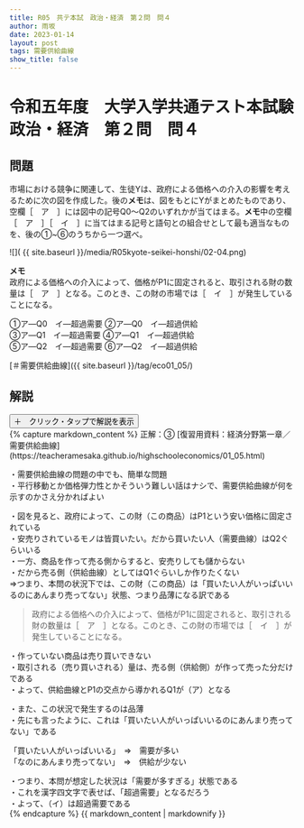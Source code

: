 ```yaml
---
title: R05　共テ本試　政治・経済　第２問　問４
author: 雨坂
date: 2023-01-14
layout: post
tags: 需要供給曲線
show_title: false
---
```

  
# 令和五年度　大学入学共通テスト本試験　政治・経済　第２問　問４  
  
## 問題  
市場における競争に関連して、生徒Yは、政府による価格への介入の影響を考えるために次の図を作成した。後の**メモ**は、図をもとにYがまとめたものであり、空欄［　ア　］には図中の記号Q0～Q2のいずれかが当てはまる。**メモ**中の空欄［　ア　］［　イ　］に当てはまる記号と語句との組合せとして最も適当なものを、後の①~⑥のうちから一つ選べ。  
  
![]( {{ site.baseurl }}/media/R05kyote-seikei-honshi/02-04.png)  
  
**メモ**  
政府による価格への介入によって、価格がP1に固定されると、取引される財の数量は［　ア　］となる。このとき、この財の市場では［　イ　］が発生していることになる。  
  
①ア―Q0　イ―超過需要	②ア―Q0　イ―超過供給  
③ア―Q1　イ―超過需要	④ア―Q1　イ―超過供給  
⑤ア―Q2　イ―超過需要	⑥ア―Q2　イ―超過供給  
  
[＃需要供給曲線]({{ site.baseurl }}/tag/eco01_05/)  
  
## 解説  
<div class="collapsible">
  <button class="collapsible-button">＋　クリック・タップで解説を表示</button>
  <div class="collapsible-content">
    {% capture markdown_content %}
正解：③  
[復習用資料：経済分野第一章／需要供給曲線](https://teacheramesaka.github.io/highschooleconomics/01_05.html)  
  
・需要供給曲線の問題の中でも、簡単な問題  
・平行移動とか価格弾力性とかそういう難しい話はナシで、需要供給曲線が何を示すのかさえ分かればよい  
  
・図を見ると、政府によって、この財（この商品）はP1という安い価格に固定されている  
・安売りされているモノは皆買いたい。だから買いたい人（需要曲線）はQ2ぐらいいる  
・一方、商品を作って売る側からすると、安売りしても儲からない  
・だから売る側（供給曲線）としてはQ1ぐらいしか作りたくない  
⇒つまり、本問の状況下では、この財（この商品）は「買いたい人がいっぱいいるのにあんまり売ってない」状態、つまり品薄になる訳である  
  
>政府による価格への介入によって、価格がP1に固定されると、取引される財の数量は［　ア　］となる。このとき、この財の市場では［　イ　］が発生していることになる。  
  
・作っていない商品は売り買いできない  
・取引される（売り買いされる）量は、売る側（供給側）が作って売った分だけである  
・よって、供給曲線とP1の交点から導かれるQ1が（ア）となる  
  
・また、この状況で発生するのは品薄  
・先にも言ったように、これは「買いたい人がいっぱいいるのにあんまり売ってない」である  
  
「買いたい人がいっぱいいる」　⇒　需要が多い  
「なのにあんまり売ってない」　⇒　供給が少ない  
  
・つまり、本問が想定した状況は「需要が多すぎる」状態である  
・これを漢字四文字で表せば、「超過需要」となるだろう  
・よって、（イ）は超過需要である  
    {% endcapture %}
    {{ markdown_content | markdownify }}
  </div>
</div>